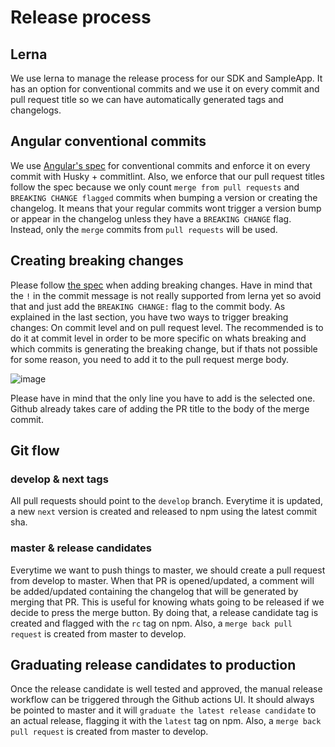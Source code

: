 # Release process

## Lerna

We use lerna to manage the release process for our SDK and SampleApp. It has an option for conventional commits and we use it on every commit and pull request
title so we can have automatically generated tags and changelogs. 

## Angular conventional commits

We use [Angular's spec](https://www.conventionalcommits.org/en/v1.0.0-beta.4/) for conventional commits and enforce it on every commit with Husky + commitlint.
Also, we enforce that our pull request titles follow the spec because we only count `merge from pull requests` and `BREAKING CHANGE flagged` commits when bumping a version or creating the changelog. It means that your regular commits wont trigger a version bump or appear in the changelog unless they have a `BREAKING CHANGE` flag. Instead, only the `merge` commits from `pull requests` will be used.

## Creating breaking changes

Please follow [the spec](https://www.conventionalcommits.org/en/v1.0.0-beta.4/#commit-message-with-description-and-breaking-change-in-body) when adding breaking changes. Have in mind that the `!` in the commit message is not really supported from lerna yet so avoid that and just add the `BREAKING CHANGE:` flag to the commit body. As explained in the last section, you have two ways to trigger breaking changes: On commit level and on pull request level. The recommended is to do it at commit level in order to be more specific on whats breaking and which commits is generating the breaking change, but if thats not possible for some reason, you need to add it to the pull request merge body.

![image](https://user-images.githubusercontent.com/18744505/124764512-69f17c00-df0b-11eb-9747-c46127fba32d.png)

Please have in mind that the only line you have to add is the selected one. Github already takes care of adding the PR title to the body of the merge commit.

## Git flow

### develop & next tags

All pull requests should point to the `develop` branch. Everytime it is updated, a new `next` version is created and released to npm using the latest commit sha.

### master & release candidates

Everytime we want to push things to master, we should create a pull request from develop to master. When that PR is opened/updated, a comment will be 
added/updated containing the changelog that will be generated by merging that PR. This is useful for knowing whats going to be released if we decide to
press the merge button. By doing that, a release candidate tag is created and flagged with the `rc` tag on npm. Also, a `merge back pull request` is created from master to develop.

## Graduating release candidates to production

Once the release candidate is well tested and approved, the manual release workflow can be triggered through the Github actions UI. It should always be pointed
to master and it will `graduate the latest release candidate` to an actual release, flagging it with the `latest` tag on npm. Also, a `merge back pull request` 
is created from master to develop.

